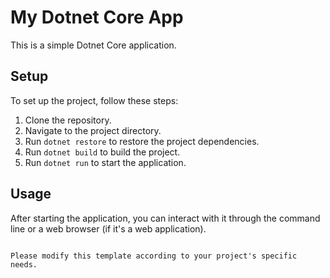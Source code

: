 # My Dotnet Core App

This is a simple Dotnet Core application.

## Setup

To set up the project, follow these steps:

1. Clone the repository.
2. Navigate to the project directory.
3. Run `dotnet restore` to restore the project dependencies.
4. Run `dotnet build` to build the project.
5. Run `dotnet run` to start the application.

## Usage

After starting the application, you can interact with it through the command line or a web browser (if it's a web application).
```

Please modify this template according to your project's specific needs.